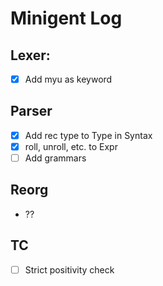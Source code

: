 # Minigent Log

## Lexer:
* [x] Add myu as keyword

## Parser
* [x] Add rec type to Type in Syntax
* [x] roll, unroll, etc. to Expr
* [ ] Add grammars

## Reorg
* ??

## TC
* [ ] Strict positivity check